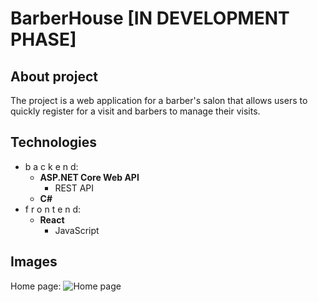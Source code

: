 # BarberHouse [IN DEVELOPMENT PHASE]
## About project
The project is a web application for a barber's salon that allows users to quickly register for a visit and barbers to manage their visits.

## Technologies
- b a c k e n d:
  - **ASP.NET Core Web API**
    - REST API
  - **C#**
- f r o n t e n d:
  - **React**
    - JavaScript

## Images
Home page:
![Home page](https://github.com/karoldziadkowiec/BarberHouse/blob/master/photos/1.png)
